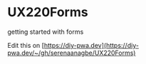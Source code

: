 # UX220Forms
getting started with forms

Edit this on [https://diy-pwa.dev](https://diy-pwa.dev/~/gh/serenaanagbe/UX220Forms)
